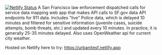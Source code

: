 [![Netlify Status](https://api.netlify.com/api/v1/badges/8577fd5c-0a26-4efa-85cb-69155c7204d5/deploy-status)](https://app.netlify.com/sites/urbanitesf/deploys)
A San Francisco law enforcement dispatched calls for service data mapping web app that makes API calls to SF.gov data API endpoints for 911 data. Includes "live" Police data, which is delayed 10 minutes and filtered for sensitive information (juvenile cases, suicide attempts, bomb threats, etc.) and updated every 10 minutes. In practice, it is generally 25-35 minutes delayed. Also uses OpenWeather api for current city weather.

Hosted on Netlify here to try: https://urbanitesf.netlify.app
